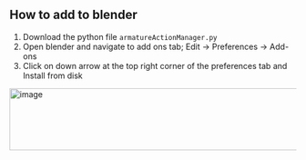 ## How to add to blender
1. Download the python file `armatureActionManager.py`
2. Open blender and navigate to add ons tab; Edit -> Preferences -> Add-ons
3. Click on down arrow at the top right corner of the preferences tab and Install from disk
<img width="652" height="109" alt="image" src="https://github.com/user-attachments/assets/ab0147d3-0091-4136-9100-01cbf05a1b01" />
